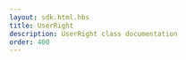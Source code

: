 ```yaml
---
layout: sdk.html.hbs
title: UserRight
description: UserRight class documentation
order: 400
---
```


